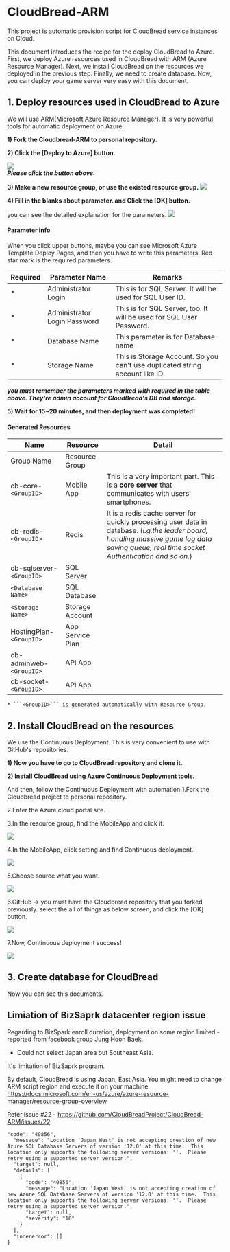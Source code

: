 # CloudBread-ARM
This project is automatic provision script for CloudBread service instances on Cloud.

This document introduces the recipe for the deploy CloudBread to Azure. First, we deploy Azure resources used in CloudBread with ARM (Azure Resource Manager). Next, we install CloudBread on the resources we deployed in the previous step. Finally, we need to create database.
Now, you can deploy your game server very easy with this document.

## 1. Deploy resources used in CloudBread to Azure
We will use ARM(Microsoft Azure Resource Manager). It is very powerful tools for automatic deployment on Azure.

**1) Fork the Cloudbread-ARM to personal repository.**

**2) Click the [Deploy to Azure] button.**

<a href="https://portal.azure.com/#create/Microsoft.Template/uri/https%3A%2F%2Fraw.githubusercontent.com%2Fyshong93%2FCloudBread-ARM%2Fmaster%2Fdeploy%2Frelesase%202.0.1%2Fdeploy_without_notihub.json" target="_blank"><img src="http://azuredeploy.net/deploybutton.png"/></a>  
___Please click the button above.___

**3) Make a new resource group, or use the existed resource group.**
![](./cb-arm-direction/deployment/cb-arm-deploy02.png)

**4) Fill in the blanks about parameter. and Click the [OK] button.**

you can see the detailed explanation for the parameters.
![](./cb-arm-direction/deployment/cb-arm-deploy01.png)

#### Parameter info
When you click upper buttons, maybe you can see Microsoft Azure Template Deploy Pages, and then you have to write this parameters. Red star mark is the required parameters.

|Required|Parameter Name|Remarks|
|---|---|---|
|*|Administrator Login|This is for SQL Server. It will be used for SQL User ID.|
|*|Administrator Login Password|This is for SQL Server, too. It will be used for SQL User Password.|
|*|Database Name|This parameter is for Database name|
|*|Storage Name|This is Storage Account. So you can't use duplicated string account like ID.|

___you must remember the parameters marked with required in the table above. They're admin account for CloudBread's DB and storage.___

**5) Wait for 15~20 minutes, and then deployment was completed!**

#### Generated Resources

|Name|Resource|Detail|
|---|---|---|
|Group Name|Resource Group||
|cb-core-```<GroupID>```|Mobile App|This is a very important part. This is a **core server** that communicates with users' smartphones.|
|cb-redis-```<GroupID>```|Redis|It is a redis cache server for quickly processing user data in database. (_i.g.the leader board, handling massive game log data saving queue, real time socket Authentication and so on._)|
|cb-sqlserver-```<GroupID>```|SQL Server||
|```<Database Name>```|SQL Database| |
|```<Storage Name>```|Storage Account||
|HostingPlan-```<GroupID>```|App Service Plan||
|cb-adminweb-```<GroupID>```|API App||
|cb-socket-```<GroupID>```|API App||

	* ```<GroupID>``` is generated automatically with Resource Group.


## 2. Install CloudBread on the resources
We use the Continuous Deployment. This is very convenient to use with GitHub's repositories.

**1) Now you have to go to CloudBread repository and clone it.**

**2) Install CloudBread using Azure Continuous Deployment tools.**

And then, follow the Continuous Deployment with automation
1.Fork the Cloudbread project to personal repository.

2.Enter the Azure cloud portal site.

3.In the resource group, find the MobileApp and click it.

![](./cb-arm-direction/automationCD/arm-auto01.png)

4.In the MobileApp, click setting and find Continuous deployment.

![](./cb-arm-direction/automationCD/arm-auto02.png)

5.Choose source what you want.

![](./cb-arm-direction/automationCD/arm-auto03.png)

6.GitHub -> you must have the Cloudbread repository that you forked previously.
  select the all of things as below screen, and click the [OK] button.

![](./cb-arm-direction/automationCD/arm-auto04.png)

7.Now, Continuous deployment success!

![](./cb-arm-direction/automationCD/arm-auto05.png)

## 3. Create database for CloudBread
Now you can see this documents.


## Limiation of BizSaprk datacenter region issue
Regarding to BizSpark enroll duration, deployment on some region limited - reported from facebook group Jung Hoon Baek.
- Could not select Japan area but Southeast Asia.

It's limitation of BizSaprk program.

By default, CloudBread is using Japan, East Asia. You might need to change ARM script region and execute it on your machine.  
https://docs.microsoft.com/en-us/azure/azure-resource-manager/resource-group-overview  

Refer issue #22 - https://github.com/CloudBreadProject/CloudBread-ARM/issues/22  
```
"code": "40856",  
  "message": "Location 'Japan West' is not accepting creation of new Azure SQL Database Servers of version '12.0' at this time.  This location only supports the following server versions: ''.  Please retry using a supported server version.",  
  "target": null,  
  "details": [  
    {  
      "code": "40856",  
      "message": "Location 'Japan West' is not accepting creation of new Azure SQL Database Servers of version '12.0' at this time.  This location only supports the following server versions: ''.  Please retry using a supported server version.",
      "target": null,
      "severity": "16"  
    }  
  ],  
  "innererror": []  
}  
```
